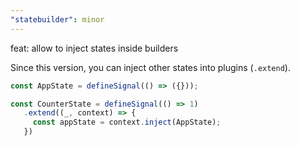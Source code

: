 ```yaml
---
"statebuilder": minor
---
```


feat: allow to inject states inside builders

Since this version, you can inject other states into plugins (`.extend`).

```ts
const AppState = defineSignal(() => ({}));

const CounterState = defineSignal(() => 1)
   .extend((_, context) => {
     const appState = context.inject(AppState);
   })
```
